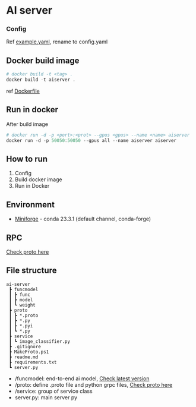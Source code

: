 # AI server
### Config
Ref [example.yaml](./example.yaml), rename to config.yaml  

## Docker build image
```powershell
# docker build -t <tag> .
docker build -t aiserver .
```
ref [Dockerfile](./Dockerfile)  

## Run in docker
After build image  
```powershell
# docker run -d -p <port>:<prot> --gpus <gpus> --name <name> aiserver
docker run -d -p 50050:50050 --gpus all --name aiserver aiserver
```

## How to run
1. Config
2. Build docker image
3. Run in Docker

## Environment
- [Miniforge](https://github.com/conda-forge/miniforge) - conda 23.3.1 (default channel, conda-forge)  

## RPC
[Check proto here](https://github.com/capdale/rpc-protocol)  

## File structure
```
ai-server
 ┣ funcmodel
 ┃ ┣ func
 ┃ ┣ model
 ┃ ┗ weight
 ┣ proto
 ┃ ┣ *.proto
 ┃ ┣ *.py
 ┃ ┣ *.pyi
 ┃ ┗ *.py
 ┣ service
 ┃ ┗ image_classifier.py
 ┣ .gitignore
 ┣ MakeProto.ps1
 ┣ readme.md
 ┣ requirements.txt
 ┗ server.py
 ```

 - /funcmodel: end-to-end ai model, [Check latest version](https://github.com/capdale/TEST-CNNmodel)
 - /proto: define .proto file and python grpc files, [Check proto here](https://github.com/capdale/rpc-protocol)
 - /service: group of service class
 - server.py: main server py